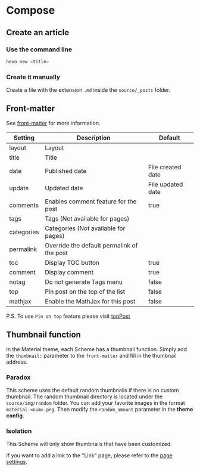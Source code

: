 # Compose

## Create an article

### Use the command line

```bash
hexo new <title>
```

### Create it manually

Create a file with the extension `.md` inside the `source/_posts` folder.

## Front-matter

See [front-matter](https://hexo.io/en/docs/front-matter.html) for more information.

| Setting    | Description                                | Default           |
| ---------- | ------------------------------------------ | ----------------- |
| layout     | Layout                                     |                   |
| title      | Title                                      |                   |
| date       | Published date                             | File created date |
| update     | Updated date                               | File updated date |
| comments   | Enables comment feature for the post       | true              |
| tags       | Tags (Not available for pages)             |                   |
| categories | Categories (Not available for pages)       |                   |
| permalink  | Override the default permalink of the post |                   |
| toc        | Display TOC button		                  | true   		      |
| comment    | Display comment	                          | true              |
| notag      | Do not generate Tags menu                  | false             |
| top        | Pin post on the top of the list            | false             |
| mathjax        | Enable the MathJax for this post     | false             |

P.S. To use `Pin on top` feature please visit [topPost](/intro/#topPost)

## Thumbnail function

In the Material theme, each Scheme has a thumbnail function. Simply add the `thumbnail:` parameter to the `front-matter` and fill in the thumbnail address.

### Paradox

This scheme uses the default random thumbnails if there is no custom thumbnail. The random thumbnail directory is located under the `source/img/random` folder. You can add your favorite images in the format `material-<num>.png`. Then modify the `random_amount` parameter in the **theme config**.

### Isolation

This Scheme will only show thumbnails that have been customized.

If you want to add a link to the "Link" page, please refer to the [page settings](/en/intro/#pages).
